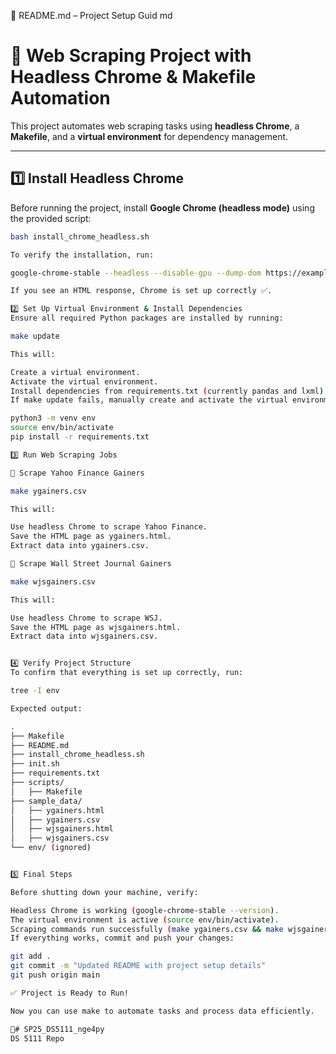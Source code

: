 🚀 README.md – Project Setup Guid
md
# 🚀 Web Scraping Project with Headless Chrome & Makefile Automation

This project automates web scraping tasks using **headless Chrome**, a **Makefile**, and a **virtual environment** for dependency management.

---

## **1️⃣ Install Headless Chrome**
Before running the project, install **Google Chrome (headless mode)** using the provided script:

```bash
bash install_chrome_headless.sh

To verify the installation, run:

google-chrome-stable --headless --disable-gpu --dump-dom https://example.com/

If you see an HTML response, Chrome is set up correctly ✅.

2️⃣ Set Up Virtual Environment & Install Dependencies
Ensure all required Python packages are installed by running:

make update

This will:

Create a virtual environment.
Activate the virtual environment.
Install dependencies from requirements.txt (currently pandas and lxml).
If make update fails, manually create and activate the virtual environment:

python3 -m venv env
source env/bin/activate
pip install -r requirements.txt

3️⃣ Run Web Scraping Jobs

🔹 Scrape Yahoo Finance Gainers

make ygainers.csv

This will:

Use headless Chrome to scrape Yahoo Finance.
Save the HTML page as ygainers.html.
Extract data into ygainers.csv.

🔹 Scrape Wall Street Journal Gainers

make wjsgainers.csv

This will:

Use headless Chrome to scrape WSJ.
Save the HTML page as wjsgainers.html.
Extract data into wjsgainers.csv.


4️⃣ Verify Project Structure
To confirm that everything is set up correctly, run:

tree -I env

Expected output:

.
├── Makefile
├── README.md
├── install_chrome_headless.sh
├── init.sh
├── requirements.txt
├── scripts/
│   ├── Makefile
├── sample_data/
│   ├── ygainers.html
│   ├── ygainers.csv
│   ├── wjsgainers.html
│   ├── wjsgainers.csv
└── env/ (ignored)


5️⃣ Final Steps

Before shutting down your machine, verify:

Headless Chrome is working (google-chrome-stable --version).
The virtual environment is active (source env/bin/activate).
Scraping commands run successfully (make ygainers.csv && make wjsgainers.csv).
If everything works, commit and push your changes:

git add .
git commit -m "Updated README with project setup details"
git push origin main

✅ Project is Ready to Run!

Now you can use make to automate tasks and process data efficiently. 

🚀# SP25_DS5111_nge4py
DS 5111 Repo
